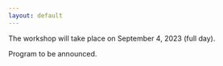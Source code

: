 ```yaml
---
layout: default
---
```


The workshop will take place on September 4, 2023 (full day).

Program to be announced. 
